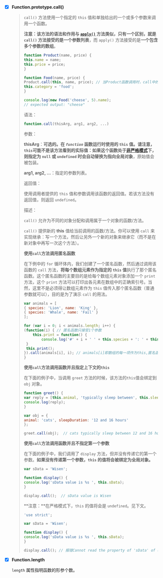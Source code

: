 - [x] **Function.prototype.call()**

  >`call()` 方法使用一个指定的 `this` 值和单独给出的一个或多个参数来调用一个函数。
  >
  >**注意：**该方法的语法和作用与 [`apply()`](https://developer.mozilla.org/zh-CN/docs/Web/JavaScript/Reference/Global_Objects/Function/apply) 方法类似，只有一个区别，就是 `call()` 方法接受的是**一个参数列表**，而 `apply()` 方法接受的是**一个包含多个参数的数组**。
  >
  >```js
  >function Product(name, price) {
  >	this.name = name;
  >	this.price = price;
  >}
  >
  >function Food(name, price) {
  >	Product.call(this, name, price); // 当Product函数调用时，call中的第一个参数this指向的是Food，call改变了Product函数中this的指向，使指向Food，实现了Food继承Product中的name和price
  >	this.category = 'food';
  >}
  >
  >console.log(new Food('cheese', 5).name);
  >// expected output: "cheese"
  >```
  >
  >语法：
  >
  >```js
  >function.call(thisArg, arg1, arg2, ...)
  >```
  >
  >参数：
  >
  >**thisArg**：**可选的。在 *`function`* 函数运行时使用的 `this` 值。**请注意，`this`可能不是该方法看到的实际值：如果这个函数处于[非严格模式](https://developer.mozilla.org/zh-CN/docs/Web/JavaScript/Reference/Strict_mode)下，则**指定为 `null` 或 `undefined` 时会自动替换为指向全局对象**，原始值会被包装。
  >
  >**arg1, arg2, ...**：指定的参数列表。
  >
  >返回值：
  >
  >使用调用者提供的 `this` 值和参数调用该函数的返回值。若该方法没有返回值，则返回 `undefined`。
  >
  >描述：
  >
  >`call()` 允许为不同的对象分配和调用属于一个对象的函数/方法。
  >
  >`call()` 提供新的 **this** 值给当前调用的函数/方法。你可以使用 `call` 来实现继承：写一个方法，然后让另外一个新的对象来继承它（而不是在新对象中再写一次这个方法）。
  >
  >
  >
  >**使用`call`方法调用匿名函数**
  >
  >在下例中的 `for` 循环体内，我们创建了一个匿名函数，然后通过调用该函数的 `call` 方法，**将每个数组元素作为指定的 `this` 值**执行了那个匿名函数。这个匿名函数的主要目的是给每个数组元素对象添加一个 `print` 方法，这个 `print` 方法可以打印出各元素在数组中的正确索引号。当然，这里不是必须得让数组元素作为 `this` 值传入那个匿名函数（普通参数就可以），目的是为了演示 `call` 的用法。
  >
  >```js
  >var animals = [
  >{ species: 'Lion', name: 'King' },
  >{ species: 'Whale', name: 'Fail' }
  >];
  >
  >for (var i = 0; i < animals.length; i++) {
  >	(function(i) { // 匿名函数只接受1个参数
  >     this.print = function() {
  >     	console.log('#' + i + ' ' + this.species + ': ' + this.name);
  >  }
  >  this.print();
  >}).call(animals[i], i); // animals[i]即数组的每一项作为this,匿名函数在调用时，animals[i]即为匿名函数中的this
  >}
  >```
  >
  >
  >
  >**使用`call`方法调用函数并且指定上下文的`this`**
  >
  >在下面的例子中，当调用 `greet` 方法的时候，该方法的`this`值会绑定到 `obj` 对象。
  >
  >```js
  >function greet() {
  >var reply = [this.animal, 'typically sleep between', this.sleepDuration].join(' ');
  >console.log(reply);
  >}
  >
  >var obj = {
  >animal: 'cats', sleepDuration: '12 and 16 hours'
  >};
  >
  >greet.call(obj);  // cats typically sleep between 12 and 16 hours
  >```
  >
  >
  >
  >**使用`call`方法调用函数并且不指定第一个参数**
  >
  >在下面的例子中，我们调用了 `display` 方法，但并没有传递它的第一个参数。**如果没有传递第一个参数，`this` 的值将会被绑定为全局对象。**
  >
  >```js
  >var sData = 'Wisen';
  >
  >function display() {
  >console.log('sData value is %s ', this.sData);
  >}
  >
  >display.call();  // sData value is Wisen
  >```
  >
  >**注意：**在严格模式下，`this` 的值将会是 `undefined`。见下文。
  >
  >```js
  >'use strict';
  >
  >var sData = 'Wisen';
  >
  >function display() {
  >console.log('sData value is %s ', this.sData);
  >}
  >
  >display.call(); // 报错Cannot read the property of 'sData' of undefined
  >```

- [x] **Function.length**

  `length` 属性指明函数的形参个数。